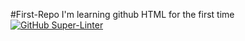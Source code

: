 #First-Repo
I'm learning github HTML for the first time
[![GitHub Super-Linter](https://github.com/DezEv/FirstRepo/workflows/Lint%20Code%20Base/badge.svg)](https://github.com/marketplace/actions/super-linter)
